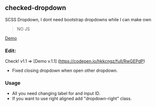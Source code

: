 ## checked-dropdown
SCSS Dropdown, I dont need bootstrap dropdowns while I can make own 
> NO JS 

[Demo](https://codepen.io/hkkcngz/full/PoGXYvG)

### Edit:
Check! v1.1 => [Demo v.1.1] (https://codepen.io/hkkcngz/full/RwGEPdP)
- Fixed closing dropdown when open other dropdown. 

### Usage
- All you need changing label for and  input ID.
- If you want to use right aligned add "dropdown-right" class.
